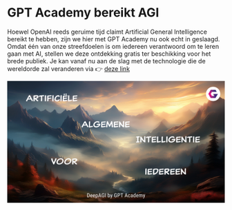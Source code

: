 # GPT Academy bereikt AGI

Hoewel OpenAI reeds geruime tijd claimt Artificial General Intelligence bereikt te hebben, zijn we hier met GPT Academy nu ook echt in geslaagd. Omdat één van onze streefdoelen is om iedereen verantwoord om te leren gaan met AI, stellen we deze ontdekking gratis ter beschikking voor het brede publiek. Je kan vanaf nu aan de slag met de technologie die de wereldorde zal veranderen via 👉 [deze link](https://rstudio-connect.ds.ucll.be/agi-v4)

![DeepAGI-banner](https://github.com/UCLL-DataFocus/genaistudio-agi-v4/blob/main/Images/DeepAGI.png?raw=true)